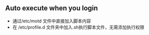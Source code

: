 
## Auto execute when you login
- 通过/etc/motd 文件中直接加入脚本内容
- 在 /etc/profile.d 文件夹中加入.sh执行脚本文件，无需添加执行权限

